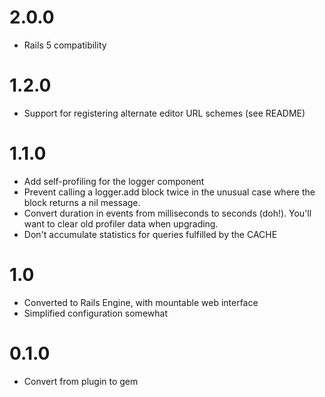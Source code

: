 # 2.0.0

* Rails 5 compatibility

# 1.2.0

* Support for registering alternate editor URL schemes (see README)

# 1.1.0

* Add self-profiling for the logger component
* Prevent calling a logger.add block twice in the unusual case where the block returns a nil message.
* Convert duration in events from milliseconds to seconds (doh!). You'll want to clear old profiler data when upgrading.
* Don't accumulate statistics for queries fulfilled by the CACHE

# 1.0

* Converted to Rails Engine, with mountable web interface
* Simplified configuration somewhat

# 0.1.0

* Convert from plugin to gem
